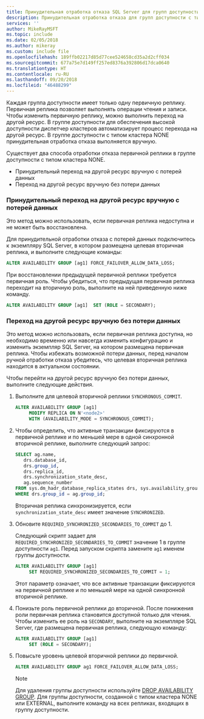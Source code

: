 ```yaml
---
title: Принудительная отработка отказа SQL Server для групп доступности
description: Принудительная отработка отказа для групп доступности с типом кластера NONE
services: ''
author: MikeRayMSFT
ms.topic: include
ms.date: 02/05/2018
ms.author: mikeray
ms.custom: include file
ms.openlocfilehash: 189ffb02217d85d77cee524658cd35a2d2cff034
ms.sourcegitcommit: 677a75e7d149ff257ed8376a392806d17dca0640
ms.translationtype: HT
ms.contentlocale: ru-RU
ms.lasthandoff: 09/20/2018
ms.locfileid: "46488299"
---
```

Каждая группа доступности имеет только одну первичную реплику. Первичная реплика позволяет выполнять операции чтения и записи. Чтобы изменить первичную реплику, можно выполнить переход на другой ресурс. В группе доступности для обеспечения высокой доступности диспетчер кластеров автоматизирует процесс перехода на другой ресурс. В группе доступности с типом кластера NONE принудительная отработка отказа выполняется вручную. 

Существует два способа отработки отказа первичной реплики в группе доступности с типом кластера NONE.

- Принудительный переход на другой ресурс вручную с потерей данных
- Переход на другой ресурс вручную без потери данных

### <a name="forced-manual-failover-with-data-loss"></a>Принудительный переход на другой ресурс вручную с потерей данных

Это метод можно использовать, если первичная реплика недоступна и не может быть восстановлена. 

Для принудительной отработки отказа с потерей данных подключитесь к экземпляру SQL Server, в котором размещена целевая вторичная реплика, и выполните следующие команды:

```SQL
ALTER AVAILABILITY GROUP [ag1] FORCE_FAILOVER_ALLOW_DATA_LOSS;
```

При восстановлении предыдущей первичной реплики требуется первичная роль. Чтобы убедиться, что предыдущая первичная реплика переходит на вторичную роль, выполните на ней приведенную ниже команду.

```SQL
ALTER AVAILABILITY GROUP [ag1]  SET (ROLE = SECONDARY);
```

### <a name="manual-failover-without-data-loss"></a>Переход на другой ресурс вручную без потери данных

Это метод можно использовать, если первичная реплика доступна, но необходимо временно или навсегда изменить конфигурацию и изменить экземпляр SQL Server, на котором размещена первичная реплика. Чтобы избежать возможной потери данных, перед началом ручной отработки отказа убедитесь, что целевая вторичная реплика находится в актуальном состоянии. 

Чтобы перейти на другой ресурс вручную без потери данных, выполните следующие действия.

1. Выполните для целевой вторичной реплики `SYNCHRONOUS_COMMIT`.

   ```SQL
   ALTER AVAILABILITY GROUP [ag1] 
        MODIFY REPLICA ON N'<node2>' 
        WITH (AVAILABILITY_MODE = SYNCHRONOUS_COMMIT);
   ```

2. Чтобы определить, что активные транзакции фиксируются в первичной реплике и по меньшей мере в одной синхронной вторичной реплике, выполните следующий запрос: 

   ```SQL
   SELECT ag.name, 
      drs.database_id, 
      drs.group_id, 
      drs.replica_id, 
      drs.synchronization_state_desc, 
      ag.sequence_number
   FROM sys.dm_hadr_database_replica_states drs, sys.availability_groups ag
   WHERE drs.group_id = ag.group_id; 
   ```

   Вторичная реплика синхронизируется, если `synchronization_state_desc` имеет значение `SYNCHRONIZED`.

3. Обновите `REQUIRED_SYNCHRONIZED_SECONDARIES_TO_COMMIT` до 1.

   Следующий скрипт задает для `REQUIRED_SYNCHRONIZED_SECONDARIES_TO_COMMIT` значение 1 в группе доступности `ag1`. Перед запуском скрипта замените `ag1` именем группы доступности.

   ```SQL
   ALTER AVAILABILITY GROUP [ag1] 
        SET REQUIRED_SYNCHRONIZED_SECONDARIES_TO_COMMIT = 1;
   ```

   Этот параметр означает, что все активные транзакции фиксируются на первичной реплике и по меньшей мере на одной синхронной вторичной реплике. 

4. Понизьте роль первичной реплики до вторичной. После понижения роли первичная реплика становится доступной только для чтения. Чтобы изменить ее роль на `SECONDARY`, выполните на экземпляре SQL Server, где размещена первичная реплика, следующую команду:

   ```SQL
   ALTER AVAILABILITY GROUP [ag1] 
        SET (ROLE = SECONDARY); 
   ```

5. Повысьте уровень целевой вторичной реплики до первичной. 

   ```SQL
   ALTER AVAILABILITY GROUP ag1 FORCE_FAILOVER_ALLOW_DATA_LOSS; 
   ```  

   > [!NOTE] 
   > Для удаления группы доступности используйте [DROP AVAILABILITY GROUP](https://docs.microsoft.com/en-us/sql/t-sql/statements/drop-availability-group-transact-sql). Для группы доступности, созданной с типом кластера NONE или EXTERNAL, выполните команду на всех репликах, входящих в группу доступности.
